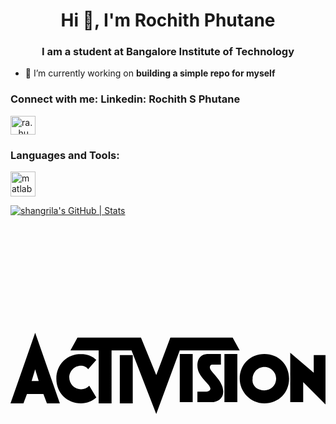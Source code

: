 <h1 align="center">Hi 👋, I'm Rochith Phutane</h1>
<h3 align="center">I am a student at Bangalore Institute of Technology</h3>

- 🔭 I’m currently working on **building a simple repo for myself**

<h3 align="left">Connect with me: Linkedin: Rochith S Phutane</h3>
<p align="left">
<a href="https://instagram.com/ra._.hu" target="blank"><img align="center" src="https://raw.githubusercontent.com/rahuldkjain/github-profile-readme-generator/master/src/images/icons/Social/instagram.svg" alt="ra._.hu" height="30" width="40" /></a>
</p>

<h3 align="left">Languages and Tools:</h3>
<p align="left"> <a href="https://www.mathworks.com/" target="_blank" rel="noreferrer"> <img src="https://upload.wikimedia.org/wikipedia/commons/2/21/Matlab_Logo.png" alt="matlab" width="40" height="40"/> </a> </p>

[![shangrila's GitHub | Stats](https://stats.quine.sh/shangrila/github?theme=dark)](http://localhost:3000?utm_source=widgets&utm_campaign=shangrila)
<svg role="img" viewBox="0 0 24 24" xmlns="http://www.w3.org/2000/svg"><title>Activision</title><path d="M1.88 8.91L0 14.284h.985l.27-.718h1.252l.269.718h.985zm3.224.359l-.537.984h2.15v4.03H7.7v-4.03h1.522l1.882 4.837 1.791-4.837h4.567l-.537-.984H12.18l-1.074 2.865L9.94 9.269zm16.21 1.163v3.762h.986v-1.523l1.7 1.702v-3.76h-.896v1.342zm-15.94.09c-1.075 0-1.881.807-1.881 1.881 0 1.075.806 1.88 1.88 1.88.448 0 .895-.179 1.164-.447L6 12.94c-.18.18-.358.27-.627.27a.897.897 0 0 1-.895-.896c0-.448.358-.896.895-.896.18 0 .448.089.537.268l.627-.715c-.27-.269-.716-.448-1.164-.448zm7.522 0v3.672h.985v-3.671zm2.148 0c-.358 0-.804.18-.804.896 0 .896 1.074 1.433.985 1.792-.09.179-.27.178-.359.178h-.626v.806h1.074c.448 0 .895-.269.895-.806 0-.985-1.253-1.611-.984-1.97 0-.09.178-.09.178-.09h.628v-.805zm1.255 0v3.672h.984v-3.671zm3.045 0c-1.075 0-1.88.807-1.88 1.881 0 .985.805 1.88 1.88 1.88 1.074 0 1.88-.805 1.88-1.88 0-1.074-.806-1.88-1.88-1.88zm-11.016.09v3.672h.986v-3.672zm11.016.896c.448 0 .895.358.895.895a.897.897 0 0 1-.895.896c-.538 0-.985-.358-.896-.896 0-.448.358-.895.896-.895zm-17.464.178l.27.896h-.54z"/></svg>
